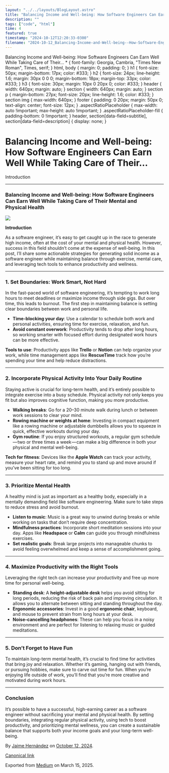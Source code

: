 ```yaml
---
layout: "../../layouts/BlogLayout.astro"
title: "Balancing Income and Well-being: How Software Engineers Can Earn Well While Taking Care of Their"
description: ""
tags: ["code", "html"]
time: 4
featured: true
timestamp: "2024-10-12T12:20:33-0300"
filename: "2024-10-12_Balancing-Income-and-Well-being--How-Software-Engineers-Can-Earn-Well-While-Taking-Care-of-Their--9549b73b86b1"
---
```


Balancing Income and Well-being: How Software Engineers Can Earn Well While Taking Care of Their… \* { font-family: Georgia, Cambria, "Times New Roman", Times, serif; } html, body { margin: 0; padding: 0; } h1 { font-size: 50px; margin-bottom: 17px; color: #333; } h2 { font-size: 24px; line-height: 1.6; margin: 30px 0 0 0; margin-bottom: 18px; margin-top: 33px; color: #333; } h3 { font-size: 30px; margin: 10px 0 20px 0; color: #333; } header { width: 640px; margin: auto; } section { width: 640px; margin: auto; } section p { margin-bottom: 27px; font-size: 20px; line-height: 1.6; color: #333; } section img { max-width: 640px; } footer { padding: 0 20px; margin: 50px 0; text-align: center; font-size: 12px; } .aspectRatioPlaceholder { max-width: auto !important; max-height: auto !important; } .aspectRatioPlaceholder-fill { padding-bottom: 0 !important; } header, section\[data-field=subtitle\], section\[data-field=description\] { display: none; }

Balancing Income and Well-being: How Software Engineers Can Earn Well While Taking Care of Their…
=================================================================================================

Introduction

* * *

### Balancing Income and Well-being: How Software Engineers Can Earn Well While Taking Care of Their Mental and Physical Health

![](https://cdn-images-1.medium.com/max/800/1*nrMD-gQ6Su4_CxwKMtEu_Q.jpeg)

**Introduction**

As a software engineer, it’s easy to get caught up in the race to generate high income, often at the cost of your mental and physical health. However, success in this field shouldn’t come at the expense of well-being. In this post, I’ll share some actionable strategies for generating solid income as a software engineer while maintaining balance through exercise, mental care, and leveraging tech tools to enhance productivity and wellness.

* * *

### 1\. Set Boundaries: Work Smart, Not Hard

In the fast-paced world of software engineering, it’s tempting to work long hours to meet deadlines or maximize income through side gigs. But over time, this leads to burnout. The first step in maintaining balance is setting clear boundaries between work and personal life.

*   **Time-blocking your day**: Use a calendar to schedule both work and personal activities, ensuring time for exercise, relaxation, and fun.
*   **Avoid constant overwork**: Productivity tends to drop after long hours, so working smarter with focused effort during designated work hours can be more effective.

**Tools to use**: Productivity apps like **Trello** or **Notion** can help organize your work, while time management apps like **RescueTime** track how you’re spending your time and help reduce distractions.

* * *

### 2\. Incorporate Physical Activity Into Your Daily Routine

Staying active is crucial for long-term health, and it’s entirely possible to integrate exercise into a busy schedule. Physical activity not only keeps you fit but also improves cognitive function, making you more productive.

*   **Walking breaks**: Go for a 20–30 minute walk during lunch or between work sessions to clear your mind.
*   **Rowing machine or weights at home**: Investing in compact equipment like a rowing machine or adjustable dumbbells allows you to squeeze in quick, effective workouts during your day.
*   **Gym routine**: If you enjoy structured workouts, a regular gym schedule — two or three times a week — can make a big difference in both your physical and mental well-being.

**Tech for fitness**: Devices like the **Apple Watch** can track your activity, measure your heart rate, and remind you to stand up and move around if you’ve been sitting for too long.

* * *

### 3\. Prioritize Mental Health

A healthy mind is just as important as a healthy body, especially in a mentally demanding field like software engineering. Make sure to take steps to reduce stress and avoid burnout.

*   **Listen to music**: Music is a great way to unwind during breaks or while working on tasks that don’t require deep concentration.
*   **Mindfulness practices**: Incorporate short meditation sessions into your day. Apps like **Headspace** or **Calm** can guide you through mindfulness exercises.
*   **Set realistic goals**: Break large projects into manageable chunks to avoid feeling overwhelmed and keep a sense of accomplishment going.

* * *

### 4\. Maximize Productivity with the Right Tools

Leveraging the right tech can increase your productivity and free up more time for personal well-being.

*   **Standing desk**: A **height-adjustable desk** helps you avoid sitting for long periods, reducing the risk of back pain and improving circulation. It allows you to alternate between sitting and standing throughout the day.
*   **Ergonomic accessories**: Invest in a good **ergonomic chair**, keyboard, and mouse to prevent strain from long hours at your desk.
*   **Noise-cancelling headphones**: These can help you focus in a noisy environment and are perfect for listening to relaxing music or guided meditations.

* * *

### 5\. Don’t Forget to Have Fun

To maintain long-term mental health, it’s crucial to find time for activities that bring joy and relaxation. Whether it’s gaming, hanging out with friends, or pursuing hobbies, make sure to carve out time for fun. When you’re enjoying life outside of work, you’ll find that you’re more creative and motivated during work hours.

* * *

### Conclusion

It’s possible to have a successful, high-earning career as a software engineer without sacrificing your mental and physical health. By setting boundaries, integrating regular physical activity, using tech to boost productivity, and prioritizing mental wellness, you can create a sustainable balance that supports both your income goals and your long-term well-being.

By [Jaime Hernández](https://medium.com/@devjaime) on [October 12, 2024](https://medium.com/p/9549b73b86b1).

[Canonical link](https://medium.com/@devjaime/balancing-income-and-well-being-how-software-engineers-can-earn-well-while-taking-care-of-their-9549b73b86b1)

Exported from [Medium](https://medium.com) on March 15, 2025.